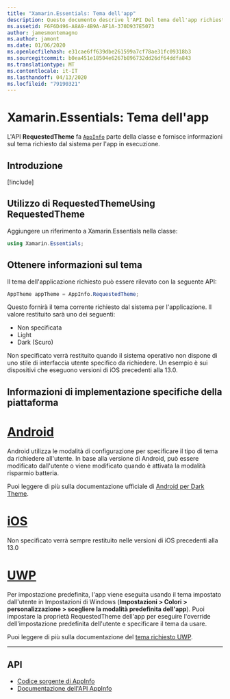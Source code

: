 ```yaml
---
title: "Xamarin.Essentials: Tema dell'app"
description: Questo documento descrive l'API Del tema dell'app richiesto in Xamarin.Essentials, che fornisce informazioni sullo stile del tema richiesto per l'app in esecuzione.
ms.assetid: F6F6D496-A8A9-4B9A-AF1A-370D937E5073
author: jamesmontemagno
ms.author: jamont
ms.date: 01/06/2020
ms.openlocfilehash: e31cae6ff639dbe261599a7cf78ae31fc09318b3
ms.sourcegitcommit: b0ea451e18504e6267b896732dd26df64ddfa843
ms.translationtype: MT
ms.contentlocale: it-IT
ms.lasthandoff: 04/13/2020
ms.locfileid: "79190321"
---
```

# <a name="xamarinessentials-app-theme"></a>Xamarin.Essentials: Tema dell'app

L'API **RequestedTheme** fa [`AppInfo`](app-information.md) parte della classe e fornisce informazioni sul tema richiesto dal sistema per l'app in esecuzione.

## <a name="get-started"></a>Introduzione

[!include[](~/essentials/includes/get-started.md)]

## <a name="using-requestedtheme"></a>Utilizzo di RequestedThemeUsing RequestedTheme

Aggiungere un riferimento a Xamarin.Essentials nella classe:

```csharp
using Xamarin.Essentials;
```

## <a name="obtaining-theme-information"></a>Ottenere informazioni sul tema

Il tema dell'applicazione richiesto può essere rilevato con la seguente API:

```csharp
AppTheme appTheme = AppInfo.RequestedTheme;

```

Questo fornirà il tema corrente richiesto dal sistema per l'applicazione. Il valore restituito sarà uno dei seguenti:

* Non specificata
* Light
* Dark (Scuro)

Non specificato verrà restituito quando il sistema operativo non dispone di uno stile di interfaccia utente specifico da richiedere. Un esempio è sui dispositivi che eseguono versioni di iOS precedenti alla 13.0.


## <a name="platform-implementation-specifics"></a>Informazioni di implementazione specifiche della piattaforma

# <a name="android"></a>[Android](#tab/android)

Android utilizza le modalità di configurazione per specificare il tipo di tema da richiedere all'utente. In base alla versione di Android, può essere modificato dall'utente o viene modificato quando è attivata la modalità risparmio batteria.

Puoi leggere di più sulla documentazione ufficiale di [Android per Dark Theme](https://developer.android.com/guide/topics/ui/look-and-feel/darktheme).


# <a name="ios"></a>[iOS](#tab/ios)

Non specificato verrà sempre restituito nelle versioni di iOS precedenti alla 13.0 


# <a name="uwp"></a>[UWP](#tab/uwp)

Per impostazione predefinita, l'app viene eseguita usando il tema impostato dall'utente in Impostazioni di Windows (**Impostazioni > Colori > personalizzazione > scegliere la modalità predefinita dell'app**). Puoi impostare la proprietà RequestedTheme dell'app per eseguire l'override dell'impostazione predefinita dell'utente e specificare il tema da usare.

Puoi leggere di più sulla documentazione del [tema richiesto UWP](https://docs.microsoft.com/uwp/api/windows.ui.xaml.application.requestedtheme).

--------------

## <a name="api"></a>API

- [Codice sorgente di AppInfo](https://github.com/xamarin/Essentials/tree/master/Xamarin.Essentials/AppInfo)
- [Documentazione dell'API AppInfo](xref:Xamarin.Essentials.AppInfo)
